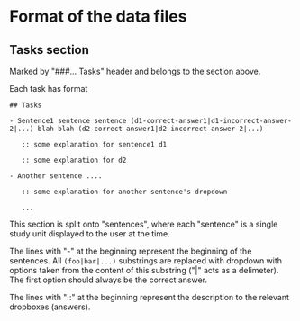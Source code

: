 # Format of the data files


## Tasks section

Marked by "###... Tasks" header and belongs to the section above.

Each task has format

```
## Tasks

- Sentence1 sentence sentence (d1-correct-answer1|d1-incorrect-answer-2|...) blah blah (d2-correct-answer1|d2-incorrect-answer-2|...)

   :: some explanation for sentence1 d1

   :: some explanation for d2

- Another sentence ....
  
   :: some explanation for another sentence's dropdown

   ...

```

This section is split onto "sentences", where each "sentence" is a single study unit displayed to the user at the time.

The lines with "-" at the beginning represent the beginning of the sentences. All `(foo|bar|...)` substrings are replaced with dropdown with options taken from the content of this substring ("|" acts as a delimeter). The first option should always be the correct answer.

The lines with "::" at the beginning represent the description to the relevant dropboxes (answers).


